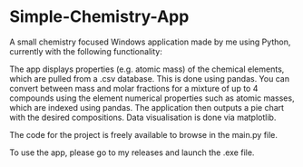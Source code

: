 # Simple-Chemistry-App 

A small chemistry focused Windows application made by me using Python, currently with the following functionality:

The app displays properties (e.g. atomic mass) of the chemical elements, which are pulled from a .csv database. This is done using pandas.
You can convert between mass and molar fractions for a mixture of up to 4 compounds using the element numerical properties such as atomic masses, which are indexed using pandas. The application then outputs a pie chart with the desired compositions. Data visualisation is done via matplotlib.

The code for the project is freely available to browse in the main.py file. 

To use the app, please go to my releases and launch the .exe file.
